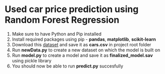 # Used car price prediction using Random Forest Regression
1. Make sure to have Python and Pip installed
2. Install required packages using pip - **pandas**, **matplotlib**, **scikit-learn**
3. Download this [dataset](https://www.kaggle.com/datasets/harikrishnareddyb/used-car-price-predictions) and save it as **cars.csv** in project root folder
4. Run **newData.py** to create a new dataset on which the model is built on
5. Run **model.py** to create a model and save it as **finalized_model.sav** using pickle library
6. You should now be able to run **predict.py** succesfully
